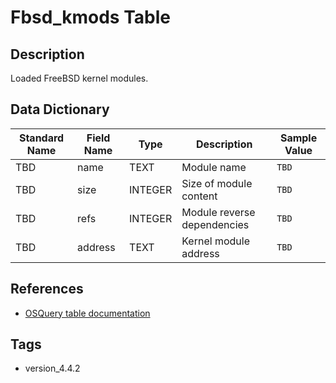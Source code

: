 # Fbsd_kmods Table

## Description
Loaded FreeBSD kernel modules.

## Data Dictionary
|Standard Name|Field Name|Type|Description|Sample Value|
|---|---|---|---|---|
|TBD|name|TEXT|Module name|`TBD`|
|TBD|size|INTEGER|Size of module content|`TBD`|
|TBD|refs|INTEGER|Module reverse dependencies|`TBD`|
|TBD|address|TEXT|Kernel module address|`TBD`|

## References
* [OSQuery table documentation](https://osquery.io/schema/current#fbsd_kmods)

## Tags
* version_4.4.2